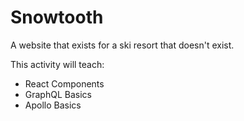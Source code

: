 Snowtooth
=====

A website that exists for a ski resort that doesn't exist.

This activity will teach:

* React Components
* GraphQL Basics
* Apollo Basics
